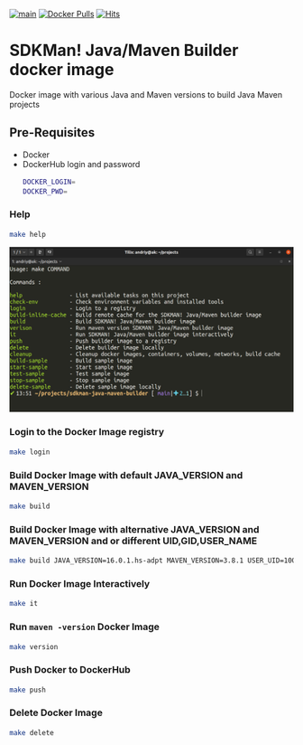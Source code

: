 [![main](https://github.com/AndriyKalashnykov/sdkman-java-maven-builder/actions/workflows/main.yml/badge.svg)](https://github.com/AndriyKalashnykov/sdkman-java-maven-builder/actions/workflows/main.yml)
[![Docker Pulls](https://img.shields.io/docker/pulls/andriykalashnykov/sdkman.svg)](https://hub.docker.com/r/andriykalashnykov/sdkman/)
[![Hits](https://hits.seeyoufarm.com/api/count/incr/badge.svg?url=https%3A%2F%2Fgithub.com%2FAndriyKalashnykov%2Fsdkman-java-maven-builder&count_bg=%2333CD56&title_bg=%23555555&icon=&icon_color=%23E7E7E7&title=hits&edge_flat=false)](https://hits.seeyoufarm.com)
# SDKMan! Java/Maven Builder docker image

Docker image with various Java and Maven versions to build Java Maven projects

## Pre-Requisites

* Docker
* DockerHub login and password
    ```bash
    DOCKER_LOGIN= 
    DOCKER_PWD=
    ```

### Help

```bash
make help
```

![make-help](./images/help.png)

### Login to the Docker Image registry

```bash
make login
```

### Build Docker Image with default JAVA_VERSION and MAVEN_VERSION

```bash
make build
```

### Build Docker Image with alternative JAVA_VERSION and MAVEN_VERSION and or different UID,GID,USER_NAME

```bash
make build JAVA_VERSION=16.0.1.hs-adpt MAVEN_VERSION=3.8.1 USER_UID=1000 USER_GID=1000 USER_NAME=user
```

### Run Docker Image Interactively

```bash
make it
```

### Run `maven -version` Docker Image

```bash
make version
```

### Push Docker to DockerHub

```bash
make push
```

### Delete Docker Image

```bash
make delete
```
